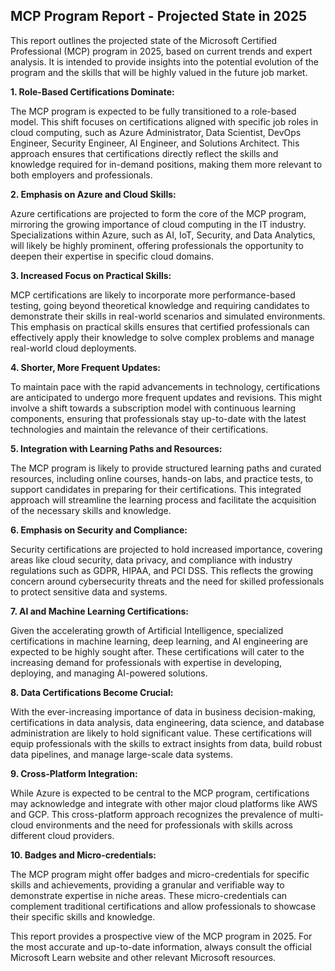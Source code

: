 ## MCP Program Report - Projected State in 2025

This report outlines the projected state of the Microsoft Certified Professional (MCP) program in 2025, based on current trends and expert analysis. It is intended to provide insights into the potential evolution of the program and the skills that will be highly valued in the future job market.

**1. Role-Based Certifications Dominate:**

The MCP program is expected to be fully transitioned to a role-based model. This shift focuses on certifications aligned with specific job roles in cloud computing, such as Azure Administrator, Data Scientist, DevOps Engineer, Security Engineer, AI Engineer, and Solutions Architect. This approach ensures that certifications directly reflect the skills and knowledge required for in-demand positions, making them more relevant to both employers and professionals.

**2. Emphasis on Azure and Cloud Skills:**

Azure certifications are projected to form the core of the MCP program, mirroring the growing importance of cloud computing in the IT industry. Specializations within Azure, such as AI, IoT, Security, and Data Analytics, will likely be highly prominent, offering professionals the opportunity to deepen their expertise in specific cloud domains.

**3. Increased Focus on Practical Skills:**

MCP certifications are likely to incorporate more performance-based testing, going beyond theoretical knowledge and requiring candidates to demonstrate their skills in real-world scenarios and simulated environments. This emphasis on practical skills ensures that certified professionals can effectively apply their knowledge to solve complex problems and manage real-world cloud deployments.

**4. Shorter, More Frequent Updates:**

To maintain pace with the rapid advancements in technology, certifications are anticipated to undergo more frequent updates and revisions. This might involve a shift towards a subscription model with continuous learning components, ensuring that professionals stay up-to-date with the latest technologies and maintain the relevance of their certifications.

**5. Integration with Learning Paths and Resources:**

The MCP program is likely to provide structured learning paths and curated resources, including online courses, hands-on labs, and practice tests, to support candidates in preparing for their certifications. This integrated approach will streamline the learning process and facilitate the acquisition of the necessary skills and knowledge.

**6. Emphasis on Security and Compliance:**

Security certifications are projected to hold increased importance, covering areas like cloud security, data privacy, and compliance with industry regulations such as GDPR, HIPAA, and PCI DSS.  This reflects the growing concern around cybersecurity threats and the need for skilled professionals to protect sensitive data and systems.

**7. AI and Machine Learning Certifications:**

Given the accelerating growth of Artificial Intelligence, specialized certifications in machine learning, deep learning, and AI engineering are expected to be highly sought after. These certifications will cater to the increasing demand for professionals with expertise in developing, deploying, and managing AI-powered solutions.

**8. Data Certifications Become Crucial:**

With the ever-increasing importance of data in business decision-making, certifications in data analysis, data engineering, data science, and database administration are likely to hold significant value. These certifications will equip professionals with the skills to extract insights from data, build robust data pipelines, and manage large-scale data systems.

**9. Cross-Platform Integration:**

While Azure is expected to be central to the MCP program, certifications may acknowledge and integrate with other major cloud platforms like AWS and GCP. This cross-platform approach recognizes the prevalence of multi-cloud environments and the need for professionals with skills across different cloud providers.

**10. Badges and Micro-credentials:**

The MCP program might offer badges and micro-credentials for specific skills and achievements, providing a granular and verifiable way to demonstrate expertise in niche areas. These micro-credentials can complement traditional certifications and allow professionals to showcase their specific skills and knowledge.


This report provides a prospective view of the MCP program in 2025.  For the most accurate and up-to-date information, always consult the official Microsoft Learn website and other relevant Microsoft resources.